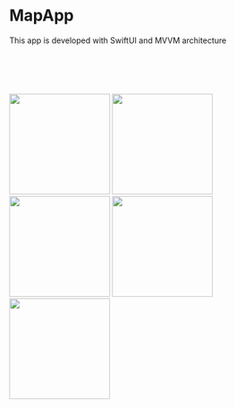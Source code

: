 # MapApp

This app is developed with SwiftUI and MVVM architecture  <br> 

<h2 style="padding-top: 20px; padding-right: 20px; padding-bottom: 20px; padding-left: 20px"></h2>

<p align="left" >
    <img src="https://github.com/raziyeyolasigmayoglu/MapApp/assets/57474816/83ba1c6c-f36c-4f2c-9331-fc12510d6d56" width="180" >
    <img src="https://github.com/raziyeyolasigmayoglu/MapApp/assets/57474816/d525fdd2-2db6-4a3f-beec-0e77ca66974d" width="180" >
    <img src="https://github.com/raziyeyolasigmayoglu/MapApp/assets/57474816/7fa453b5-4f9e-49f5-a926-3a3f1d60ee00" width="180" >
    <img src="https://github.com/raziyeyolasigmayoglu/MapApp/assets/57474816/ca311663-8fd7-4a8c-a0a1-3a0d2777c490" width="180" >
    <img src="https://github.com/raziyeyolasigmayoglu/MapApp/assets/57474816/1bf6cba8-43d1-4e1a-9f7c-1e2810490d4f" width="180" >
</p>



